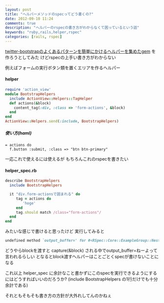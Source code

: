 ```yaml
---
layout: post
title: "ヘルパーメソッドのspecってどう書くの?"
date: 2012-09-10 11:24
comments: true
description: "ヘルパーのrspecの書き方がわからなくて困っているという話"
keywords: "ruby,rails,helper,rspec"
categories: [rails, rspec]
---
```


[twitter-bootstrapのよくあるパターンを簡単にかけるヘルパーを集めたgem](https://github.com/masarakki/simple_bootstrap_helpers) を作ろうとしてみた
けどrspecの上手い書き方がわからない

例えばフォームの実行ボタン類を置くエリアを作るヘルパー

#### helper

```ruby
require 'action_view'
module BootstrapHelpers
  include ActionView::Helpers::TagHelper
  def actions(&block)
    content_tag(:div, :class => 'form-actions', &block)
  end
end
ActionView::Helpers.send(:include, BootstrapHelpers)
```

##### 使い方(haml)

```haml
= actions do
  f.button :submit, :class => "btn btn-primary"
```

一応これで使えるには使えるが
もちろんこれのrspecを書きたい

#### helper_spec.rb
```ruby
describe BootstrapHelpers
  include BootstrapHelpers

  it "div.form-actionsで囲まれる" do
     tag = actions do
        'hoge'
     end
     tag.should match /class="form-actions"/
  end
end
```

みたいな感じで書けると思ったけど
実行してみると
```ruby
undefined method `output_buffer=' for #<RSpec::Core::ExampleGroup::Nested_1::Nested_1:0x0000000241e5b8>
```
どうやらblockを渡すと capture(&block) される中でoutput_buffer=ねーよって言われるらしい
となるとblock渡すヘルパーはことごとくspecが書けないことになる

これ以上 helper_spec に余計なこと書かずにこのspecを実行できるようにするにはどうすればいいのだろうか?
(include BootstrapHelpers の1行だけでも十分余計である)

それともそもそも書き方の方針が大外れしてんのかねぇ
